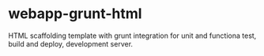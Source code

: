 # webapp-grunt-html
HTML scaffolding template with grunt integration for unit and functiona test, build and deploy, development server.
